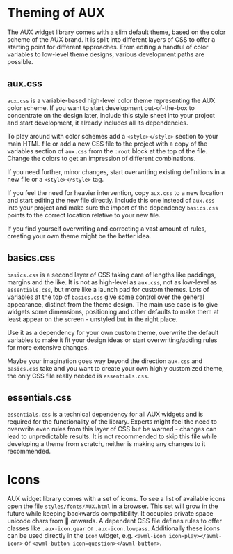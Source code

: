 # Theming of AUX

The AUX widget library comes with a slim default theme, based on the color scheme of the AUX brand. It is split into different layers of CSS to offer a starting point for different approaches. From editing a handful of color variables to low-level theme designs, various development paths are possible.

## aux.css

`aux.css` is a variable-based high-level color theme representing the AUX color scheme. If you want to start development out-of-the-box to concentrate on the design later, include this style sheet into your project and start development, it already includes all its dependencies.

To play around with color schemes add a `<style></style>` section to your main HTML file or add a new CSS file to the project with a copy of the variables section of `aux.css` from the `:root` block at the top of the file. Change the colors to get an impression of different combinations.

If you need further, minor changes, start overwriting existing definitions in a new file or a `<style></style>` tag.

If you feel the need for heavier intervention, copy `aux.css` to a new location and start editing the new file directly. Include this one instead of `aux.css` into your project and make sure the import of the dependency `basics.css` points to the correct location relative to your new file.

If you find yourself overwriting and correcting a vast amount of rules, creating your own theme might be the better idea.

## basics.css

`basics.css` is a second layer of CSS taking care of lengths like paddings, margins and the like. It is not as high-level as `aux.css`, not as low-level as `essentials.css`, but more like a launch pad for custom themes. Lots of variables at the top of `basics.css` give some control over the general appearance, distinct from the theme design. The main use case is to give widgets some dimensions, positioning and other defaults to make them at least appear on the screen - unstyled but in the right place.

Use it as a dependency for your own custom theme, overwrite the default variables to make it fit your design ideas or start overwriting/adding rules for more extensive changes.

Maybe your imagination goes way beyond the direction `aux.css` and `basics.css` take and you want to create your own highly customized theme, the only CSS file really needed is `essentials.css`.

## essentials.css

`essentials.css` is a technical dependency for all AUX widgets and is required for the functionality of the library. Experts might feel the need to overwrite even rules from this layer of CSS but be warned - changes can lead to unpredictable results. It is not recommended to skip this file while developing a theme from scratch, neither is making any changes to it recommended.

# Icons

AUX widget library comes with a set of icons. To see a list of available icons open the file `styles/fonts/AUX.html` in a browser. This set will grow in the future while keeping backwards compatibility. It occupies private space unicode chars from &#x100000; onwards. A dependent CSS file defines rules to offer classes like `.aux-icon.gear` or `.aux-icon.lowpass`. Additionally these icons can be used directly in the `Icon` widget, e.g. `<awml-icon icon=play></awml-icon>` or `<awml-button icon=question></awml-button>`.
